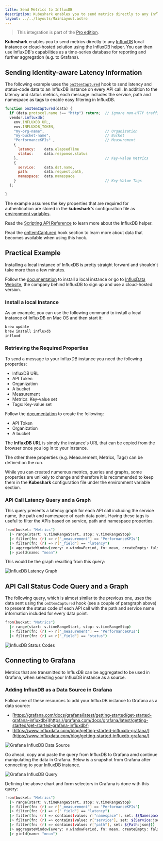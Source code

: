 ```yaml
---
title: Send Metrics to InfluxDB
description: Kubeshark enables you to send metrics directly to any InfluxDB local instance or cloud-hosted solution using the InfluxDB helper. You can then use InfluxDB's capabilities as a time-series database for reporting and further aggregation (e.g. to Grafana).
layout: ../../layouts/MainLayout.astro
---
```

> This integration is part of the [Pro edition](https://kubeshark.co/pricing).

**Kubeshark** enables you to send metrics directly to any [InfluxDB](https://www.influxdata.com/) local instance or cloud-hosted solution using the InfluxDB helper. You can then use InfluxDB's capabilities as a time-series database for reporting and further aggregation (e.g. to Grafana).

## Sending Identity-aware Latency Information

The following example uses the [`onItemCaptured`](/en/automation_hooks#onitemcaptureddata-object) hook to send latency and status-code data to an InfluxDB instance on every API call. In addition to the latency and status metrics, each message includes the service, path and namespace as tags to enable easy filtering in InfluxDB.

```js
function onItemCaptured(data) {
  if (data.protocol.name !== "http") return;  // ignore non-HTTP traffic
  vendor.influxdb(
    env.INFLUXDB_URL,
    env.INFLUXDB_TOKEN,
    "my-org-name",                            // Organization
    "my-bucket-name",                         // Bucket
    "PerformanceKPIs" ,                       // Measurement
    {
      latency:    data.elapsedTime
      status:     data.response.status
    },                                        // Key-Value Metrics
    {
      service:    data.dst.name,
      path:       data.request.path,
      namespace:  data.namespace
    }                                         // Key-Value Tags
  );

}
```
The example assumes the key properties that are required for authentication are stored in the **kubeshark**'s configuration file as [environment variables](http://localhost:3000/en/config#scripts).

Read the [Scripting API Reference](http://localhost:3000/en/scripting_api_reference#vendorinfluxdburl-string-token-string-measurement-string-organization-string-bucket-string-data-object-tags-object) to learn more about the InfluxDB helper.

Read the [onItemCaptured](http://localhost:3000/en/automation_hooks#onitemcaptureddata-object) hook section to learn more about data that becomes available when using this hook.

## Practical Example

Installing a local instance of InfluxDB is pretty straight forward and shouldn't take more than a few minutes.

Follow the [documentation](https://docs.influxdata.com/influxdb/v2.6/install/) to install a local instance or go to [InfluxData Website](https://www.influxdata.com/), the company behind InfluxDB to sign up and use a cloud-hosted version.

### Install a local Instance

As an example, you can use the following command to install a local instance of InfluxDB on Mac OS and then start it:

```bash
brew update
brew install influxdb
influxd
```
### Retrieving the Required Properties

To send a message to your InfluxDB instance you need the following properties:
- InfluxDB URL
- API Token
- Organization
- A bucket
- Measurement
- Metrics: Key-value set
- Tags: Key-value set

Follow the [documentation](https://docs.influxdata.com/influxdb/v2.6/get-started/setup/) to create the following:
- API Token
- Organization
- A bucket

The **InfluxDB URL** is simply the instance's URL that can be copied from the browser once you log in to your instance.

The other three properties (e.g. Measurement, Metrics, Tags) can be defined on the run.

While you can created numerous metrics, queries and graphs, some properties are unlikely to change and therefore it is recommended to keep them in the **Kubeshark** configuration file under the environment variable section.

### API Call Latency Query and a Graph

This query presents a latency graph for each API call including the service name, the path and namespace of each data point. Having these tags is useful to filter the APIs based on service, path and namespace properties.

```bash
from(bucket: "Metrics")
  |> range(start: v.timeRangeStart, stop: v.timeRangeStop)
  |> filter(fn: (r) => r["_measurement"] == "PerformanceKPIs")
  |> filter(fn: (r) => r["_field"] == "latency")
  |> aggregateWindow(every: v.windowPeriod, fn: mean, createEmpty: false)
  |> yield(name: "mean")
```
This would be the graph resulting from this query:

![InfluxDB Latency Graph](/influx-latency.png)

## API Call Status Code Query and a Graph

The following query, which is almost similar to the previous one, uses the data sent using the `onItemCaptured` hook (see a couple of paragraph above) to present the status code of each API call with the path and service name information included for every data point.

```bash
from(bucket: "Metrics")
  |> range(start: v.timeRangeStart, stop: v.timeRangeStop)
  |> filter(fn: (r) => r["_measurement"] == "PerformanceKPIs")
  |> filter(fn: (r) => r["_field"] == "status")
```
![InfluxDB Status Codes](/influxdb-status-codes2.png)

## Connecting to Grafana

Metrics that are transmitted to InfluxDB can be aggregated to be used in Grafana, when selecting your InfluxDB instance as a source.

### Adding InfluxDB as a Data Source in Grafana

Follow one of these resources to add your InfluxDB instance to Grafana as a data source:

- [https://grafana.com/docs/grafana/latest/getting-started/get-started-grafana-influxdb/](https://grafana.com/docs/grafana/latest/getting-started/get-started-grafana-influxdb/)
- [https://www.influxdata.com/blog/getting-started-influxdb-grafana/](https://www.influxdata.com/blog/getting-started-influxdb-grafana/)

![Grafana InfluxDB Data Source](/grafana-influxdb-data-source.png)

Go ahead, copy and paste the query from InfluxDB to Grafana amd continue manipulating the data in Grafana. Below is a snapshot from Grafana after connecting to your InfluxDB instance.

![Grafana InfluxDB Query](/grafana-influxdb-export.png)

Defining the above chart and form selectors in Grafana is done with this query:

```bash
from(bucket: "Metrics")
  |> range(start: v.timeRangeStart, stop: v.timeRangeStop)
  |> filter(fn: (r) => r["_measurement"] == "PerformanceKPIs")
  |> filter(fn: (r) => r["_field"] == "latency")
  |> filter(fn: (r) => contains(value: r["namespace"], set: ${Namespace:json}))
  |> filter(fn: (r) => contains(value: r["service"], set: ${Service:json}))
  |> filter(fn: (r) => contains(value: r["path"], set: ${Path:json}))
  |> aggregateWindow(every: v.windowPeriod, fn: mean, createEmpty: false)
  |> yield(name: "mean")
```

